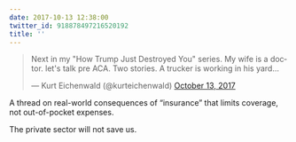```yaml
---
date: 2017-10-13 12:38:00
twitter_id: 918878497216520192
title: ''
---
```


<blockquote class="twitter-tweet"><p lang="en" dir="ltr">Next in my &quot;How Trump Just Destroyed You&quot; series. My wife is a doctor. let&#39;s talk pre ACA. Two stories. A trucker is working in his yard...</p>&mdash; Kurt Eichenwald (@kurteichenwald) <a href="https://twitter.com/kurteichenwald/status/918869209224040449?ref_src=twsrc%5Etfw">October 13, 2017</a></blockquote>
<script async src="https://platform.twitter.com/widgets.js" charset="utf-8"></script>

A thread on real-world consequences of “insurance” that limits coverage, not out-of-pocket expenses.

The private sector will not save us.

